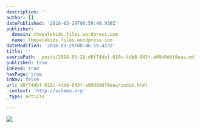```yaml
---
description: ''
author: []
datePublished: '2016-03-29T08:59:40.930Z'
publisher:
  domain: thepalekids.files.wordpress.com
  name: thepalekids.files.wordpress.com
dateModified: '2016-03-29T08:46:19.413Z'
title: ''
sourcePath: _posts/2016-03-29-d8f74dbf-610c-4db8-843f-a09d0ddf8eaa.md
published: true
inFeed: true
hasPage: true
inNav: false
url: d8f74dbf-610c-4db8-843f-a09d0ddf8eaa/index.html
_context: 'http://schema.org'
_type: Article

---
```

![](https://thepalekids.files.wordpress.com/2015/02/fudge-feb15.jpg)